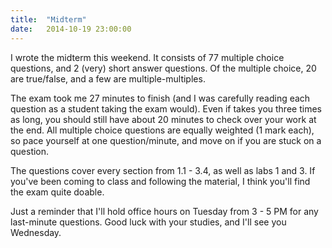 ```yaml
---
title:  "Midterm"
date:   2014-10-19 23:00:00
---
```


I wrote the midterm this weekend.  It consists of 77 multiple choice questions,
and 2 (very) short answer questions.  Of the multiple choice, 20 are true/false,
and a few are multiple-multiples.

The exam took me 27 minutes to finish (and I was carefully reading each question
as a student taking the exam would).  Even if takes you three times as long,
you should still have about 20 minutes to check over your work at the end.  All
multiple choice questions are equally weighted (1 mark each), so pace yourself
at one question/minute, and move on if you are stuck on a question.

The questions cover every section from 1.1 - 3.4, as well as labs 1 and 3.
If you've been coming to class and following the material, I think you'll find the
exam quite doable.

Just a reminder that I'll hold office hours on Tuesday from 3 - 5 PM for any
last-minute questions.  Good luck with your studies, and I'll see you Wednesday.
